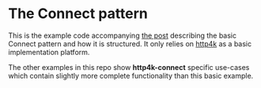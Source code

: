 # The Connect pattern

This is the example code accompanying [the post]() describing the basic Connect pattern and how it is structured. It only relies on [http4k](https://http4k.org) as a basic implementation platform.

The other examples in this repo show **http4k-connect** specific use-cases which contain slightly more complete functionality than this basic example.
